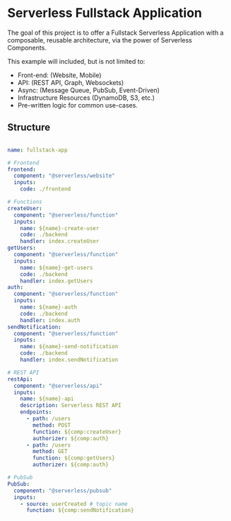 # Serverless Fullstack Application

The goal of this project is to offer a Fullstack Serverless Application with a composable, reusable architecture, via the power of Serverless Components.

This example will included, but is not limited to:

* Front-end: (Website, Mobile)
* API: (REST API, Graph, Websockets)
* Async: (Message Queue, PubSub, Event-Driven)
* Infrastructure Resources (DynamoDB, S3, etc.)
* Pre-written logic for common use-cases.

## Structure

```yaml

name: fullstack-app

# Frontend
frontend:
  component: "@serverless/website"
  inputs:
    code: ./frontend

# Functions
createUser:
  component: "@serverless/function"
  inputs:
    name: ${name}-create-user
    code: ./backend
    handler: index.createUser
getUsers:
  component: "@serverless/function"
  inputs:
    name: ${name}-get-users
    code: ./backend
    handler: index.getUsers
auth:
  component: "@serverless/function"
  inputs:
    name: ${name}-auth
    code: ./backend
    handler: index.auth
sendNotification:
  component: "@serverless/function"
  inputs:
    name: ${name}-send-notification
    code: ./backend
    handler: index.sendNotification

# REST API
restApi:
  component: "@serverless/api"
  inputs:
    name: ${name}-api
    description: Serverless REST API
    endpoints:
      - path: /users
        method: POST
        function: ${comp:createUser}
        authorizer: ${comp:auth}
      - path: /users
        method: GET
        function: ${comp:getUsers}
        authorizer: ${comp:auth}

# PubSub
PubSub:
  component: "@serverless/pubsub"
  inputs:
    - source: userCreated # topic name
      function: ${comp:sendNotification}



```
